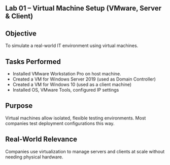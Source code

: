 ## Lab 01 – Virtual Machine Setup (VMware, Server & Client)

## Objective
To simulate a real-world IT environment using virtual machines.

## Tasks Performed
- Installed VMware Workstation Pro on host machine.
- Created a VM for Windows Server 2019 (used as Domain Controller)
- Created a VM for Windows 10 (used as a client machine)
-  Installed OS, VMware Tools, configured IP settings

## Purpose
Virtual machines allow isolated, flexible testing environments. Most companies test deployment configurations this way.

## Real-World Relevance
Companies use virtualization to manage servers and clients at scale without needing physical hardware.
